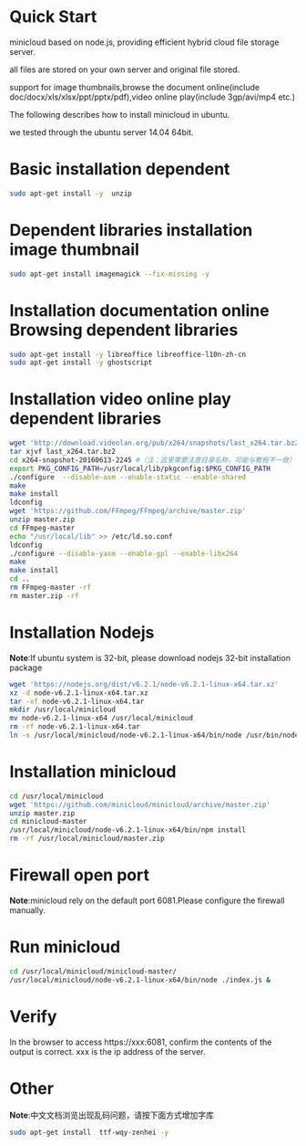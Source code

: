 # Quick Start

minicloud based on node.js, providing efficient hybrid cloud file storage server.

all files are stored on your own server and original file stored.

support for image thumbnails,browse the document online(include doc/docx/xls/xlsx/ppt/pptx/pdf),video online play(include 3gp/avi/mp4 etc.)

The following describes how to install minicloud in ubuntu.

we tested through the ubuntu server 14.04 64bit.


# Basic installation dependent
```bash 
sudo apt-get install -y  unzip
```
# Dependent libraries installation image thumbnail

```bash
sudo apt-get install imagemagick --fix-missing -y
```

# Installation documentation online Browsing dependent libraries
```bash 
sudo apt-get install -y libreoffice libreoffice-l10n-zh-cn
sudo apt-get install -y ghostscript 
```

# Installation video online play dependent libraries
```bash
wget 'http://download.videolan.org/pub/x264/snapshots/last_x264.tar.bz2'
tar xjvf last_x264.tar.bz2 
cd x264-snapshot-20160613-2245 #（注：这里需要注意目录名称，可能与教程不一致）
export PKG_CONFIG_PATH=/usr/local/lib/pkgconfig:$PKG_CONFIG_PATH
./configure  --disable-asm --enable-static --enable-shared 
make
make install
ldconfig
wget 'https://github.com/FFmpeg/FFmpeg/archive/master.zip'
unzip master.zip
cd FFmpeg-master
echo "/usr/local/lib" >> /etc/ld.so.conf
ldconfig
./configure --disable-yasm --enable-gpl --enable-libx264
make
make install
cd ..
rm FFmpeg-master -rf
rm master.zip -rf
```

# Installation Nodejs 

__Note__:If ubuntu system is 32-bit, please download nodejs 32-bit installation package

```bash
wget 'https://nodejs.org/dist/v6.2.1/node-v6.2.1-linux-x64.tar.xz'
xz -d node-v6.2.1-linux-x64.tar.xz
tar -xf node-v6.2.1-linux-x64.tar
mkdir /usr/local/minicloud
mv node-v6.2.1-linux-x64 /usr/local/minicloud
rm -rf node-v6.2.1-linux-x64.tar
ln -s /usr/local/minicloud/node-v6.2.1-linux-x64/bin/node /usr/bin/node
```

# Installation minicloud

```bash
cd /usr/local/minicloud
wget 'https://github.com/minicloud/minicloud/archive/master.zip'
unzip master.zip
cd minicloud-master
/usr/local/minicloud/node-v6.2.1-linux-x64/bin/npm install
rm -rf /usr/local/minicloud/master.zip
```

# Firewall open port

__Note__:minicloud rely on the default port 6081.Please configure the firewall manually.

# Run minicloud
```bash
cd /usr/local/minicloud/minicloud-master/
/usr/local/minicloud/node-v6.2.1-linux-x64/bin/node ./index.js &
```

# Verify

In the browser to access https://xxx:6081, confirm the contents of the output is correct. xxx is the ip address of the server.

# Other

__Note__:中文文档浏览出现乱码问题，请按下面方式增加字库
```bash
sudo apt-get install  ttf-wqy-zenhei -y
```
